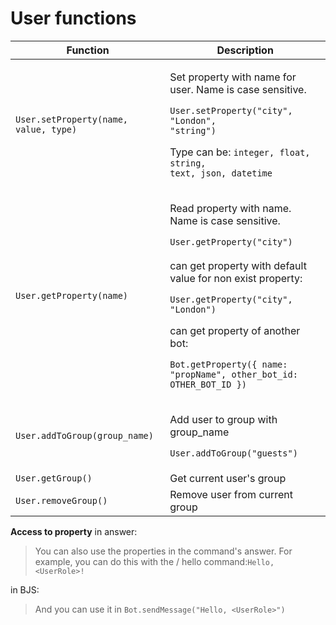 # User functions

| Function                              | Description                                                                                                                                                                                                                                                                                                                                                              |
| ------------------------------------- | ------------------------------------------------------------------------------------------------------------------------------------------------------------------------------------------------------------------------------------------------------------------------------------------------------------------------------------------------------------------------ |
| `User.setProperty(name, value, type)` | <p>Set property with name for user. Name is case sensitive.</p><p></p><p><code>User.setProperty("city", "London", "string")</code></p><p></p><p>Type can be: <code>integer, float, string, text, json, datetime</code></p>                                                                                                                                               |
| `User.getProperty(name)`              | <p>Read property with name. Name is case sensitive.</p><p></p><p><code>User.getProperty("city")</code><br><br>can get property with default value for non exist property:</p><p><code>User.getProperty("city", "London")</code></p><p></p><p>can get property of another bot:</p><p><code>Bot.getProperty({ name: "propName", other_bot_id:   OTHER_BOT_ID })</code></p> |
| `User.addToGroup(group_name)`         | <p>Add user to group with group_name</p><p></p><p><code>User.addToGroup("guests")</code></p>                                                                                                                                                                                                                                                                             |
| `User.getGroup()`                     | Get current user's group                                                                                                                                                                                                                                                                                                                                                 |
| `User.removeGroup()`                  | Remove user from current group                                                                                                                                                                                                                                                                                                                                           |

**Access to property** in answer:

> You can also use the properties in the command's answer. For example, you can do this with the / hello command:`Hello, <UserRole>!`

in BJS:

> And you can use it in `Bot.sendMessage("Hello, <UserRole>")`
